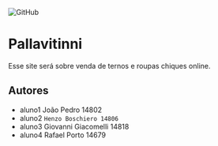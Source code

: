 ![GitHub](https://img.shields.io/github/license/RafaelPA13/2emia-project-0609)
# Pallavitinni
Esse site será sobre venda de ternos e roupas chiques online.
## Autores
- aluno1  João Pedro 14802
- aluno2  ` Henzo Boschiero 14806 `
- aluno3  Giovanni Giacomelli 14818
- aluno4  Rafael Porto 14679
